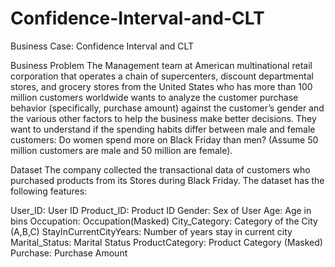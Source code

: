 # Confidence-Interval-and-CLT
Business Case:  Confidence Interval and CLT

Business Problem
The Management team at American multinational retail corporation that operates a chain of supercenters, discount departmental stores, and grocery stores from the United States who  has more than 100 million customers worldwide  wants to analyze the customer purchase behavior (specifically, purchase amount) against the customer’s gender and the various other factors to help the business make better decisions. They want to understand if the spending habits differ between male and female customers: Do women spend more on Black Friday than men? (Assume 50 million customers are male and 50 million are female).

Dataset
The company collected the transactional data of customers who purchased products from its Stores during Black Friday. The dataset has the following features:

User_ID:	User ID
Product_ID:	Product ID
Gender:	Sex of User
Age:	Age in bins
Occupation:	Occupation(Masked)
City_Category:	Category of the City (A,B,C)
StayInCurrentCityYears:	Number of years stay in current city
Marital_Status:	Marital Status
ProductCategory:	Product Category (Masked)
Purchase:	Purchase Amount


